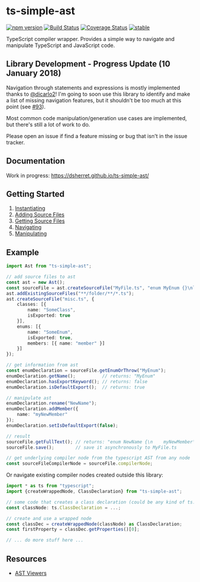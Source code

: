 ﻿ts-simple-ast
=============

[![npm version](https://badge.fury.io/js/ts-simple-ast.svg)](https://badge.fury.io/js/ts-simple-ast)
[![Build Status](https://travis-ci.org/dsherret/ts-simple-ast.svg?branch=master)](https://travis-ci.org/dsherret/ts-simple-ast)
[![Coverage Status](https://coveralls.io/repos/dsherret/ts-simple-ast/badge.svg?branch=master&service=github)](https://coveralls.io/github/dsherret/ts-simple-ast?branch=master)
[![stable](http://badges.github.io/stability-badges/dist/stable.svg)](http://github.com/badges/stability-badges)

TypeScript compiler wrapper. Provides a simple way to navigate and manipulate TypeScript and JavaScript code.

## Library Development - Progress Update (10 January 2018)

Navigation through statements and expressions is mostly implemented thanks to [@dicarlo2](https://github.com/dicarlo2)! I'm going to soon use this library to identify and make a list of missing navigation features, but it shouldn't be too much at this point (see [#93](https://github.com/dsherret/ts-simple-ast/issues/93)).

Most common code manipulation/generation use cases are implemented, but there's still a lot of work to do.

Please open an issue if find a feature missing or bug that isn't in the issue tracker.


## Documentation

Work in progress: https://dsherret.github.io/ts-simple-ast/

## Getting Started

1. [Instantiating](https://dsherret.github.io/ts-simple-ast/setup/)
2. [Adding Source Files](https://dsherret.github.io/ts-simple-ast/setup/adding-source-files)
3. [Getting Source Files](https://dsherret.github.io/ts-simple-ast/navigation/getting-source-files)
4. [Navigating](https://dsherret.github.io/ts-simple-ast/navigation/example)
5. [Manipulating](https://dsherret.github.io/ts-simple-ast/manipulation/)

## Example

```typescript
import Ast from "ts-simple-ast";

// add source files to ast
const ast = new Ast();
const sourceFile = ast.createSourceFile("MyFile.ts", "enum MyEnum {}\nlet myEnum: MyEnum;\nexport default MyEnum;");
ast.addExistingSourceFiles("**/folder/**/*.ts");
ast.createSourceFile("misc.ts", {
    classes: [{
        name: "SomeClass",
        isExported: true
    }],
    enums: [{
        name: "SomeEnum",
        isExported: true,
        members: [{ name: "member" }]
    }]
});

// get information from ast
const enumDeclaration = sourceFile.getEnumOrThrow("MyEnum");
enumDeclaration.getName();          // returns: "MyEnum"
enumDeclaration.hasExportKeyword(); // returns: false
enumDeclaration.isDefaultExport();  // returns: true

// manipulate ast
enumDeclaration.rename("NewName");
enumDeclaration.addMember({
    name: "myNewMember"
});
enumDeclaration.setIsDefaultExport(false);

// result
sourceFile.getFullText(); // returns: "enum NewName {\n    myNewMember\n}\nlet myEnum: NewName;"
sourceFile.save();        // save it asynchronously to MyFile.ts

// get underlying compiler node from the typescript AST from any node
const sourceFileCompilerNode = sourceFile.compilerNode;
```

Or navigate existing compiler nodes created outside this library:

```typescript
import * as ts from "typescript";
import {createWrappedNode, ClassDeclaration} from "ts-simple-ast";

// some code that creates a class declaration (could be any kind of ts.Node)
const classNode: ts.ClassDeclaration = ...; 

// create and use a wrapped node
const classDec = createWrappedNode(classNode) as ClassDeclaration;
const firstProperty = classDec.getProperties()[0];

// ... do more stuff here ...
```

## Resources

* [AST Viewers](https://dsherret.github.io/ts-simple-ast/setup/ast-viewers)
